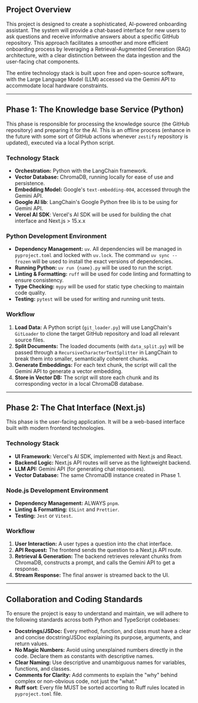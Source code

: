 ## Project Overview

This project is designed to create a sophisticated, AI-powered onboarding assistant. The system will provide a chat-based interface for new users to ask questions and receive informative answers about a specific GitHub repository. This approach facilitates a smoother and more efficient onboarding process by leveraging a Retrieval-Augmented Generation (RAG) architecture, with a clear distinction between the data ingestion and the user-facing chat components.

The entire technology stack is built upon free and open-source software, with the Large Language Model (LLM) accessed via the Gemini API to accommodate local hardware constraints.

---

## Phase 1: The Knowledge base Service (Python)

This phase is responsible for processing the knowledge source (the GitHub repository) and preparing it for the AI. This is an offline process (enhance in the future with some sort of GitHub actions whenever `zestify` repository is updated), executed via a local Python script.

### Technology Stack

- **Orchestration:** Python with the LangChain framework.
- **Vector Database:** ChromaDB, running locally for ease of use and persistence.
- **Embedding Model:** Google's `text-embedding-004`, accessed through the Gemini API.
- **Google AI lib**: LangChain's Google Python free lib is to be using for Gemini API.
- **Vercel AI SDK**: Vercel's AI SDK will be used for building the chat interface and Next.js > 15.x.x

### Python Development Environment

- **Dependency Management:** `uv`. All dependencies will be managed in `pyproject.toml` and locked with `uv.lock`. The command `uv sync --frozen` will be used to install the exact versions of dependencies.
- **Running Python:** `uv run {name}.py` will be used to run the script.
- **Linting & Formatting:** `ruff` will be used for code linting and formatting to ensure consistency.
- **Type Checking:** `mypy` will be used for static type checking to maintain code quality.
- **Testing:** `pytest` will be used for writing and running unit tests.

### Workflow

1.  **Load Data:** A Python script (`git_loader.py`) will use LangChain's `GitLoader` to clone the target GitHub repository and load all relevant source files.
2.  **Split Documents:** The loaded documents (with `data_split.py`) will be passed through a `RecursiveCharacterTextSplitter` in LangChain to break them into smaller, semantically coherent chunks.
3.  **Generate Embeddings:** For each text chunk, the script will call the Gemini API to generate a vector embedding.
4.  **Store in Vector DB:** The script will store each chunk and its corresponding vector in a local ChromaDB database.

---

## Phase 2: The Chat Interface (Next.js)

This phase is the user-facing application. It will be a web-based interface built with modern frontend technologies.

### Technology Stack

- **UI Framework:** Vercel's AI SDK, implemented with Next.js and React.
- **Backend Logic:** Next.js API routes will serve as the lightweight backend.
- **LLM API:** Gemini API (for generating chat responses).
- **Vector Database:** The same ChromaDB instance created in Phase 1.

### Node.js Development Environment

- **Dependency Management:** ALWAYS `pnpm`.
- **Linting & Formatting:** `ESLint` and `Prettier`.
- **Testing:** `Jest` or `Vitest`.

### Workflow

1.  **User Interaction:** A user types a question into the chat interface.
2.  **API Request:** The frontend sends the question to a Next.js API route.
3.  **Retrieval & Generation:** The backend retrieves relevant chunks from ChromaDB, constructs a prompt, and calls the Gemini API to get a response.
4.  **Stream Response:** The final answer is streamed back to the UI.

---

## Collaboration and Coding Standards

To ensure the project is easy to understand and maintain, we will adhere to the following standards across both Python and TypeScript codebases:

- **Docstrings/JSDoc:** Every method, function, and class must have a clear and concise docstring/JSDoc explaining its purpose, arguments, and return values.
- **No Magic Numbers:** Avoid using unexplained numbers directly in the code. Declare them as constants with descriptive names.
- **Clear Naming:** Use descriptive and unambiguous names for variables, functions, and classes.
- **Comments for Clarity:** Add comments to explain the "why" behind complex or non-obvious code, not just the "what."
- **Ruff sort**: Every file MUST be sorted accorting to Ruff rules located in `pyproject.toml` file.
